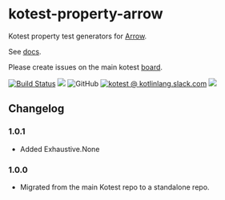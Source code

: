 # kotest-property-arrow

Kotest property test generators for [Arrow](https://arrow-kt.io/).

See [docs](https://kotest.io/docs/proptest/property-test-generators-arrow.html).

Please create issues on the main kotest [board](https://github.com/kotest/kotest/issues).

[![Build Status](https://github.com/kotest/kotest-property-arrow/workflows/master/badge.svg)](https://github.com/kotest/kotest-property-arrow/actions)
[<img src="https://img.shields.io/maven-central/v/io.kotest.extensions/kotest-property-arrow.svg?label=latest%20release"/>](http://search.maven.org/#search|ga|1|kotest-property-arrow)
![GitHub](https://img.shields.io/github/license/kotest/kotest-property-arrow)
[![kotest @ kotlinlang.slack.com](https://img.shields.io/static/v1?label=kotlinlang&message=kotest&color=blue&logo=slack)](https://kotlinlang.slack.com/archives/CT0G9SD7Z)
[<img src="https://img.shields.io/nexus/s/https/oss.sonatype.org/io.kotest.extensions/kotest-property-arrow.svg?label=latest%20snapshot"/>](https://oss.sonatype.org/content/repositories/snapshots/io/kotest/extensions/kotest-property-arrow/)

## Changelog

### 1.0.1

* Added Exhaustive.None

### 1.0.0

* Migrated from the main Kotest repo to a standalone repo.
